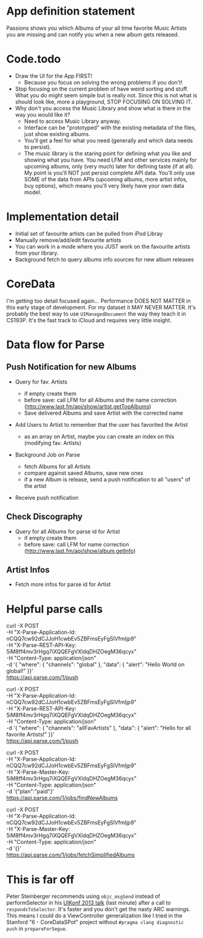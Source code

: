 # App definition statement

Passions shows you which Albums of your all time favorite Music Artists you are missing and can notify you when a new album gets released. 

# Code.todo

* Draw the UI for the App FIRST!
	* Because you focus on solving the wrong problems if you don't!
* Stop focusing on the current problem of have weird sorting and stuff. What you do might seem simple but is really not. Since this is not what is should look like, more a playground, STOP FOCUSING ON SOLVING IT.
* Why don't you access the Music Library and show what is there in the way you would like it?
	* Need to access Music Library anyway.
	* Interface can be "prototyped" with the existing metadata of the files, just show existing albums.
	* You'll get a feel for what you need (generally and which data needs to persist).
	* The music library is the staring point for defining what you like and showing what you have. You need LFM and other services mainly for upcoming albums, only (very much) later for defining taste (if at all). My point is you'll NOT just persist complete API data. You'll only use SOME of the data from APIs (upcoming albums, more artist infos, buy options), which means you'll very likely have your own data model.


# Implementation detail

* Initial set of favourite artists can be pulled from iPod Libray
* Manually remove/add/edit favourite artists
* You can work in a mode where you JUST work on the favourite artists from your library.
* Background fetch to query albums info sources for new album releases

# CoreData

I'm getting too detail focused again... Performance DOES NOT MATTER in this early stage of development. For my dataset it MAY NEVER MATTER. It's probably the best way to use `UIManagedDocument` the way they teach it in CS193P. It's the fast track to iCloud and requires very little insight.


# Data flow for Parse

## Push Notification for new Albums

* Query for fav. Artists
	* if empty create them
	* before save: call LFM for all Albums and the name correction (http://www.last.fm/api/show/artist.getTopAlbums)
	* Save delivered Albums and save Artist with the corrected name

* Add Users to Artist to remember that the user has favorited the Artist
	* as an array on Artist, maybe you can create an index on this (modifying fav. Artists)



* Background Job on Parse
	* fetch Albums for all Artists
	* compare against saved Albums, save new ones
	* if a new Album is release, send a push notification to all "users" of the artist

* Receive push notification

## Check Discography

* Query for all Albums for parse id for Artist
	* if empty create them
	* before save: call LFM for name correction (http://www.last.fm/api/show/album.getInfo)


## Artist Infos

* Fetch more infos for parse id for Artist


# Helpful parse calls

curl -X POST \
-H "X-Parse-Application-Id: nCQQ7cw92dCJJoH1cwbEv5ZBFmsEyFgSlVfmljp9" \
-H "X-Parse-REST-API-Key: 5iM8ff4mv3rHgq7iXQQEFgVXldqDHZOegM36qcyx" \
-H "Content-Type: application/json" \
-d '{ "where": { "channels": "global" }, "data": { "alert": "Hello World on global!" }}' \
https://api.parse.com/1/push

curl -X POST \
-H "X-Parse-Application-Id: nCQQ7cw92dCJJoH1cwbEv5ZBFmsEyFgSlVfmljp9" \
-H "X-Parse-REST-API-Key: 5iM8ff4mv3rHgq7iXQQEFgVXldqDHZOegM36qcyx" \
-H "Content-Type: application/json" \
-d '{ "where": { "channels": "allFavArtists" }, "data": { "alert": "Hello for all favorite Artists!" }}' \
https://api.parse.com/1/push

curl -X POST \
-H "X-Parse-Application-Id: nCQQ7cw92dCJJoH1cwbEv5ZBFmsEyFgSlVfmljp9" \
-H "X-Parse-Master-Key: 5iM8ff4mv3rHgq7iXQQEFgVXldqDHZOegM36qcyx" \
-H "Content-Type: application/json" \
-d '{"plan":"paid"}' \
https://api.parse.com/1/jobs/findNewAlbums

curl -X POST \
-H "X-Parse-Application-Id: nCQQ7cw92dCJJoH1cwbEv5ZBFmsEyFgSlVfmljp9" \
-H "X-Parse-Master-Key: 5iM8ff4mv3rHgq7iXQQEFgVXldqDHZOegM36qcyx" \
-H "Content-Type: application/json" \
-d '{}' \
https://api.parse.com/1/jobs/fetchSimplifiedAlbums



# This is far off

Peter Steinberger recommends using `objc_msgSend` instead of performSelector in his [UIKonf 2013 talk](https://www.youtube.com/watch?v=psPNxC3G_hc) (last minute) after a call to `respondsToSelector`. It's faster and you don't get the nasty ARC warnings. This means I could do a ViewController generalization like I tried in the Stanford "6 - CoreDataSPot" project without `#pragma clang diagnostic push` in `prepareForSegue`.